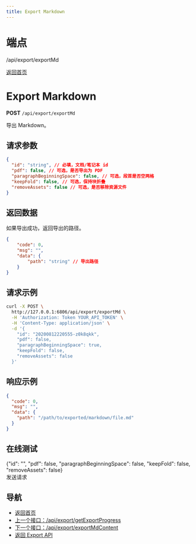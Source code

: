 ```yaml
---
title: Export Markdown
---
```

# 端点

/api/export/exportMd

[返回首页](../index.html)

# Export Markdown

**POST** `/api/export/exportMd`

导出 Markdown。

## 请求参数

```json
{
  "id": "string", // 必填，文档/笔记本 id
  "pdf": false, // 可选，是否导出为 PDF
  "paragraphBeginningSpace": false, // 可选，段首是否空两格
  "keepFold": false, // 可选，保持块折叠
  "removeAssets": false // 可选，是否移除资源文件
}
```

## 返回数据

如果导出成功，返回导出的路径。

```json
{
    "code": 0,
    "msg": "",
    "data": {
        "path": "string" // 导出路径
    }
}
```

## 请求示例

```bash
curl -X POST \
  http://127.0.0.1:6806/api/export/exportMd \
  -H 'Authorization: Token YOUR_API_TOKEN' \
  -H 'Content-Type: application/json' \
  -d '{
    "id": "20200812220555-z0k8qkk",
    "pdf": false,
    "paragraphBeginningSpace": true,
    "keepFold": false,
    "removeAssets": false
  }'
```

## 响应示例

```json
{
  "code": 0,
  "msg": "",
  "data": {
    "path": "/path/to/exported/markdown/file.md"
  }
}
```

## 在线测试

  
  
  
{"id": "", "pdf": false, "paragraphBeginningSpace": false, "keepFold": false, "removeAssets": false}  
发送请求

## 导航

-   [返回首页](../index.html)
-   [上一个接口：/api/export/getExportProgress](getExportProgress.html)
-   [下一个接口：/api/export/exportMdContent](exportMdContent.html)
-   [返回 Export API](../pages/export.html)

